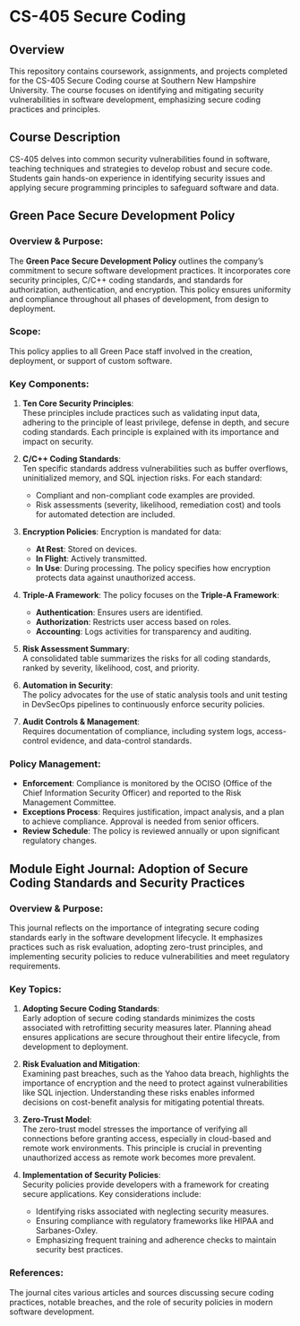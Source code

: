 # CS-405 Secure Coding

## Overview

This repository contains coursework, assignments, and projects completed for the CS-405 Secure Coding course at Southern New Hampshire University. The course focuses on identifying and mitigating security vulnerabilities in software development, emphasizing secure coding practices and principles.

## Course Description

CS-405 delves into common security vulnerabilities found in software, teaching techniques and strategies to develop robust and secure code. Students gain hands-on experience in identifying security issues and applying secure programming principles to safeguard software and data.

## Green Pace Secure Development Policy

### Overview & Purpose:

The **Green Pace Secure Development Policy** outlines the company’s commitment to secure software development practices. It incorporates core security principles, C/C++ coding standards, and standards for authorization, authentication, and encryption. This policy ensures uniformity and compliance throughout all phases of development, from design to deployment.

### Scope:

This policy applies to all Green Pace staff involved in the creation, deployment, or support of custom software.

### Key Components:

1. **Ten Core Security Principles**:  
   These principles include practices such as validating input data, adhering to the principle of least privilege, defense in depth, and secure coding standards. Each principle is explained with its importance and impact on security.

2. **C/C++ Coding Standards**:  
   Ten specific standards address vulnerabilities such as buffer overflows, uninitialized memory, and SQL injection risks. For each standard:

   - Compliant and non-compliant code examples are provided.
   - Risk assessments (severity, likelihood, remediation cost) and tools for automated detection are included.

3. **Encryption Policies**:
   Encryption is mandated for data:

   - **At Rest**: Stored on devices.
   - **In Flight**: Actively transmitted.
   - **In Use**: During processing.
     The policy specifies how encryption protects data against unauthorized access.

4. **Triple-A Framework**:
   The policy focuses on the **Triple-A Framework**:

   - **Authentication**: Ensures users are identified.
   - **Authorization**: Restricts user access based on roles.
   - **Accounting**: Logs activities for transparency and auditing.

5. **Risk Assessment Summary**:  
   A consolidated table summarizes the risks for all coding standards, ranked by severity, likelihood, cost, and priority.

6. **Automation in Security**:  
   The policy advocates for the use of static analysis tools and unit testing in DevSecOps pipelines to continuously enforce security policies.

7. **Audit Controls & Management**:  
   Requires documentation of compliance, including system logs, access-control evidence, and data-control standards.

### Policy Management:

- **Enforcement**: Compliance is monitored by the OCISO (Office of the Chief Information Security Officer) and reported to the Risk Management Committee.
- **Exceptions Process**: Requires justification, impact analysis, and a plan to achieve compliance. Approval is needed from senior officers.
- **Review Schedule**: The policy is reviewed annually or upon significant regulatory changes.

## Module Eight Journal: Adoption of Secure Coding Standards and Security Practices

### Overview & Purpose:

This journal reflects on the importance of integrating secure coding standards early in the software development lifecycle. It emphasizes practices such as risk evaluation, adopting zero-trust principles, and implementing security policies to reduce vulnerabilities and meet regulatory requirements.

### Key Topics:

1. **Adopting Secure Coding Standards**:  
   Early adoption of secure coding standards minimizes the costs associated with retrofitting security measures later. Planning ahead ensures applications are secure throughout their entire lifecycle, from development to deployment.

2. **Risk Evaluation and Mitigation**:  
   Examining past breaches, such as the Yahoo data breach, highlights the importance of encryption and the need to protect against vulnerabilities like SQL injection. Understanding these risks enables informed decisions on cost-benefit analysis for mitigating potential threats.

3. **Zero-Trust Model**:  
   The zero-trust model stresses the importance of verifying all connections before granting access, especially in cloud-based and remote work environments. This principle is crucial in preventing unauthorized access as remote work becomes more prevalent.

4. **Implementation of Security Policies**:  
   Security policies provide developers with a framework for creating secure applications. Key considerations include:
   - Identifying risks associated with neglecting security measures.
   - Ensuring compliance with regulatory frameworks like HIPAA and Sarbanes-Oxley.
   - Emphasizing frequent training and adherence checks to maintain security best practices.

### References:

The journal cites various articles and sources discussing secure coding practices, notable breaches, and the role of security policies in modern software development.
